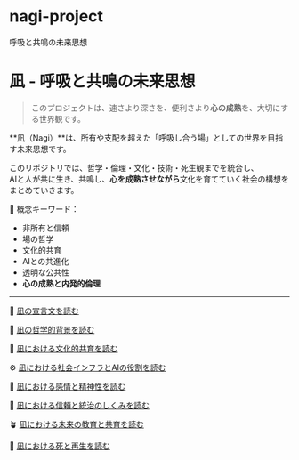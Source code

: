 # nagi-project
呼吸と共鳴の未来思想  
# 凪 - 呼吸と共鳴の未来思想

> このプロジェクトは、速さより深さを、便利さより**心の成熟**を、大切にする世界観です。

**凪（Nagi）**は、所有や支配を超えた「呼吸し合う場」としての世界を目指す未来思想です。

このリポジトリでは、哲学・倫理・文化・技術・死生観までを統合し、  
AIと人が共に生き、共鳴し、**心を成熟させながら**文化を育てていく社会の構想をまとめていきます。

🌿 概念キーワード：  
- 非所有と信頼  
- 場の哲学  
- 文化的共育  
- AIとの共進化  
- 透明な公共性  
- **心の成熟と内発的倫理**

---

📜 [凪の宣言文を読む](declarations/nagi_manifesto.md)  

🌌 [凪の哲学的背景を読む](docs/philosophy.md)

🌸 [凪における文化的共育を読む](docs/culture.md)

⚙️ [凪における社会インフラとAIの役割を読む](docs/infrastructure.md)

💓 [凪における感情と精神性を読む](docs/emotion.md)

🤝 [凪における信頼と統治のしくみを読む](docs/trust.md)

🪴 [凪における未来の教育と共育を読む](docs/education.md)

🍃 [凪における死と再生を読む](docs/death.md)

